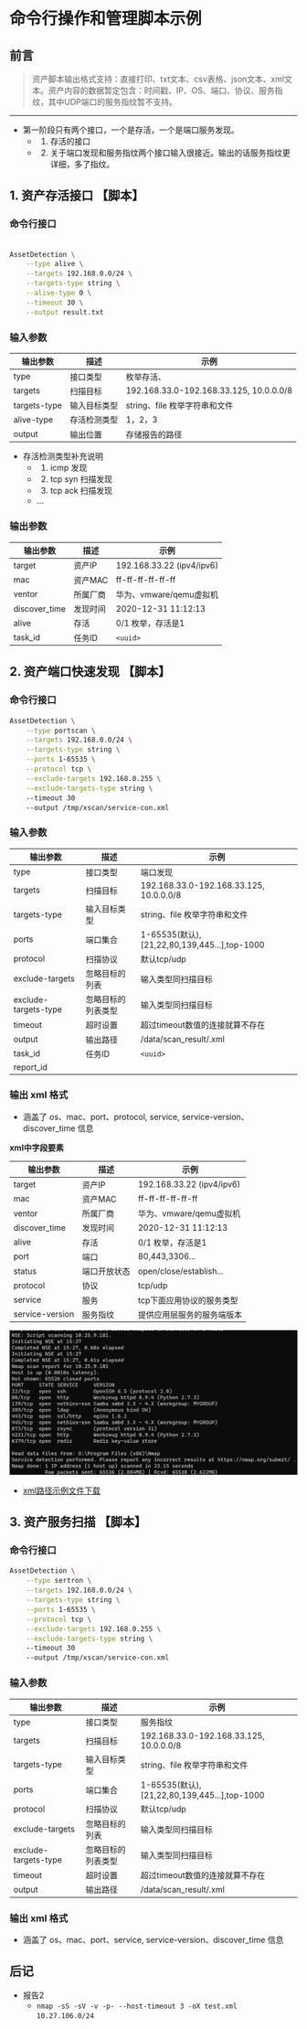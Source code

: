 # 命令行操作和管理脚本示例

## 前言
> 资产脚本输出格式支持：直接打印、txt文本、csv表格、json文本、xml文本。资产内容的数据暂定包含：时间戳、IP、OS、端口、协议、服务指纹，其中UDP端口的服务指纹暂不支持。

--------------------------------------------------------

- 第一阶段只有两个接口，一个是存活，一个是端口服务发现。
  - 1. 存活的接口
  - 2. 关于端口发现和服务指纹两个接口输入很接近。输出的话服务指纹更详细，多了指纹。
  
  
## 1. 资产存活接口 【脚本】
### 命令行接口
```bash 

AssetDetection \
    --type alive \
    --targets 192.168.0.0/24 \
    --targets-type string \
    --alive-type 0 \
    --timeout 30 \
    --output result.txt 

```

### 输入参数

 输出参数| 描述 | 示例
 --- | --- |  --- 
 type | 接口类型 |  枚举存活、
 targets | 扫描目标 |  192.168.33.0-192.168.33.125, 10.0.0.0/8|
targets-type | 输入目标类型 | string、file 枚举字符串和文件
alive-type | 存活检测类型 | 1，2，3
output | 输出位置 | 存储报告的路径

- 存活检测类型补充说明
  - 1. icmp 发现
  - 2. tcp syn 扫描发现
  - 3. tcp ack 扫描发现
  - ... 

### 输出参数
 输出参数| 描述 | 示例
 --- | --- |  --- 
 target |资产IP | 192.168.33.22 (ipv4/ipv6)
 mac |资产MAC | ff-ff-ff-ff-ff-ff
 ventor |所属厂商 | 华为、vmware/qemu虚拟机
 discover_time|发现时间 | 2020-12-31 11:12:13
 alive | 存活  | 0/1 枚举，存活是1 
 task_id | 任务ID | `<uuid>`
 
 ## 2. 资产端口快速发现 【脚本】
### 命令行接口
```bash
AssetDetection \
    --type portscan \
    --targets 192.168.0.0/24 \
    --targets-type string \
    --ports 1-65535 \
    --protocol tcp \
    --exclude-targets 192.168.0.255 \
    --exclude-targets-type string \ 
    --timeout 30 
    --output /tmp/xscan/service-con.xml  
```

### 输入参数

 输出参数| 描述 | 示例
 --- | --- |  --- 
 type | 接口类型 |  端口发现
 targets | 扫描目标 |  192.168.33.0-192.168.33.125, 10.0.0.0/8|
targets-type | 输入目标类型 | string、file 枚举字符串和文件
ports | 端口集合 | 1-65535(默认),[21,22,80,139,445...],top-1000
protocol | 扫描协议 | 默认tcp/udp
exclude-targets | 忽略目标的列表 | 输入类型同扫描目标
exclude-targets-type | 忽略目标的列表类型 | 输入类型同扫描目标
timeout | 超时设置 | 超过timeout数值的连接就算不存在
output | 输出路径 | /data/scan_result/<uuid>.xml
 task_id | 任务ID | `<uuid>`
 report_id | 
 
### 输出 xml 格式
- 涵盖了 os、mac、port、protocol, service, service-version、discover_time 信息

**xml中字段要素**

 输出参数| 描述 | 示例
 --- | --- |  --- 
 target |资产IP | 192.168.33.22 (ipv4/ipv6)
 mac |资产MAC | ff-ff-ff-ff-ff-ff
 ventor |所属厂商 | 华为、vmware/qemu虚拟机
 discover_time|发现时间 | 2020-12-31 11:12:13
 alive | 存活  | 0/1 枚举，存活是1 
 port | 端口  | 80,443,3306...
 status | 端口开放状态  | open/close/establish...
 protocol | 协议  | tcp/udp
 service | 服务  | tcp下面应用协议的服务类型
 service-version | 服务指纹  | 提供应用层服务的服务端版本


![](./images/nmap-test-path.png)

- [xml路径示例文件下载](./images/result-demo.xml)


## 3. 资产服务扫描 【脚本】
### 命令行接口
```bash
AssetDetection \
    --type sertron \
    --targets 192.168.0.0/24 \
    --targets-type string \
    --ports 1-65535 \
    --protocol tcp \
    --exclude-targets 192.168.0.255 \
    --exclude-targets-type string \ 
    --timeout 30 
    --output /tmp/xscan/service-con.xml  

```

### 输入参数

 输出参数| 描述 | 示例
 --- | --- |  --- 
 type | 接口类型 |  服务指纹
 targets | 扫描目标 |  192.168.33.0-192.168.33.125, 10.0.0.0/8|
targets-type | 输入目标类型 | string、file 枚举字符串和文件
ports | 端口集合 | 1-65535(默认),[21,22,80,139,445...],top-1000
protocol | 扫描协议 | 默认tcp/udp
exclude-targets | 忽略目标的列表 | 输入类型同扫描目标
exclude-targets-type | 忽略目标的列表类型 | 输入类型同扫描目标
timeout | 超时设置 | 超过timeout数值的连接就算不存在
output | 输出路径 | /data/scan_result/<uuid>.xml


### 输出 xml 格式
- 涵盖了 os、mac、port、service, service-version、discover_time 信息

## 后记
 - 报告2
    - `nmap -sS -sV -v -p- --host-timeout 3 -oX test.xml 10.27.106.0/24` 